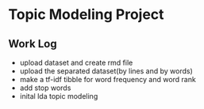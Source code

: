 # Topic Modeling Project

## Work Log
- upload dataset and create rmd file
- upload the separated dataset(by lines and by words)
- make a tf-idf tibble for word frequency and word rank 
- add stop words
- inital lda topic modeling
